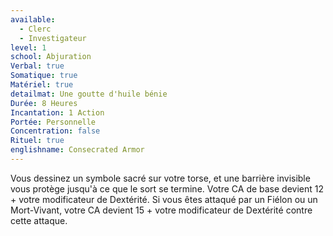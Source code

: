 ```yaml
---
available:
  - Clerc
  - Investigateur
level: 1
school: Abjuration
Verbal: true
Somatique: true
Matériel: true
detailmat: Une goutte d'huile bénie
Durée: 8 Heures
Incantation: 1 Action
Portée: Personnelle
Concentration: false
Rituel: true
englishname: Consecrated Armor
---
```

Vous dessinez un symbole sacré sur votre torse, et une barrière invisible vous protège jusqu'à ce que le sort se termine. Votre CA de base devient 12 + votre modificateur de Dextérité. Si vous êtes attaqué par un Fiélon ou un Mort-Vivant, votre CA devient 15 + votre modificateur de Dextérité contre cette attaque.
